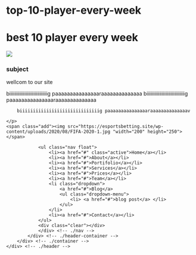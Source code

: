 # top-10-player-every-week
<!DOCTYPE html>

<html>
<head>
  <meta charset="UTF-8">
  <meta name="viewport" content="width=device-width, initial-scale=1.0">
  <title>Top Football Player</title>
  <link rel="stylesheet" href="../css/font-awesome.min.css">
    <link rel="stylesheet" href="../css/temp 1 style.css">
    <link rel="stylesheet" href="../css/utils.css">
    <link rel="stylesheet" href="../css/Header.css">
</head>
<body>
  <h1> best 10 player every week </h1> 
  <div>
    <img src="https://images.saymedia-content.com/.image/c_limit%2Ccs_srgb%2Cq_auto:good%2Cw_700/MTc0NDUyODE2NTQxMTMyMTM2/10-football-players-with-most-trophies.webp">
  </div>
  <div class="subject"> <h3>subject</h3>
    <p>wellcom to our site </p>
  </div>
<div class="big para">
    <p>
        biiiiiiiiiiiiiiiiiiiiiiiiiiiiiig paaaaaaaaaaaaaaaraaaaaaaaaaaaaa
        biiiiiiiiiiiiiiiiiiiiiiiiiiiiiig paaaaaaaaaaaaaaaraaaaaaaaaaaaaa
        
        biiiiiiiiiiiiiiiiiiiiiiiiiiiiiig paaaaaaaaaaaaaaaraaaaaaaaaaaaaav
        
    </p>
    <span class="add"><img src="https://esportsbetting.site/wp-content/uploads/2020/08/FIFA-2020-1.jpg "width="200" height="250"> </span>
</div>
  <div class="header">
        <div class="container">  
            <div class="header-container">    
                
                <ul class="nav float">
                    <li><a href="#" class="active">Home</a></li>
                    <li><a href="#">About</a></li>
                    <li><a href="#">Portifolio</a></li>
                    <li><a href="#">Services</a></li>
                    <li><a href="#">Prices</a></li>
                    <li><a href="#">Team</a></li>
                    <li class="dropdown">
                        <a href="#">Blog</a>
                        <ul class="dropdown-menu">
                            <li> <a href="#">blog post</a> </li>
                        </ul>
                    </li>
                    <li><a href="#">Contact</a></li>
                </ul>
                <div class="clear"></div>
                </div> <!-- ./nav --> 
            </div> <!-- ./header-container -->    
        </div> <!-- ./container --> 
    </div> <!-- ./header -->

  
</body>
</html>
